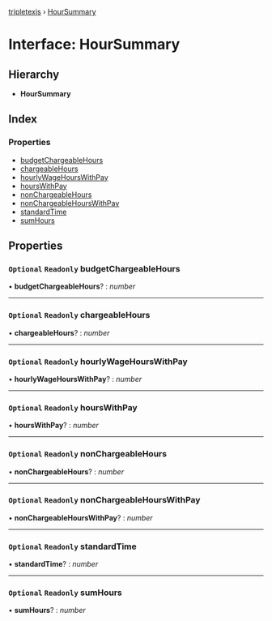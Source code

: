 [tripletexjs](../README.md) › [HourSummary](hoursummary.md)

# Interface: HourSummary

## Hierarchy

* **HourSummary**

## Index

### Properties

* [budgetChargeableHours](hoursummary.md#optional-readonly-budgetchargeablehours)
* [chargeableHours](hoursummary.md#optional-readonly-chargeablehours)
* [hourlyWageHoursWithPay](hoursummary.md#optional-readonly-hourlywagehourswithpay)
* [hoursWithPay](hoursummary.md#optional-readonly-hourswithpay)
* [nonChargeableHours](hoursummary.md#optional-readonly-nonchargeablehours)
* [nonChargeableHoursWithPay](hoursummary.md#optional-readonly-nonchargeablehourswithpay)
* [standardTime](hoursummary.md#optional-readonly-standardtime)
* [sumHours](hoursummary.md#optional-readonly-sumhours)

## Properties

### `Optional` `Readonly` budgetChargeableHours

• **budgetChargeableHours**? : *number*

___

### `Optional` `Readonly` chargeableHours

• **chargeableHours**? : *number*

___

### `Optional` `Readonly` hourlyWageHoursWithPay

• **hourlyWageHoursWithPay**? : *number*

___

### `Optional` `Readonly` hoursWithPay

• **hoursWithPay**? : *number*

___

### `Optional` `Readonly` nonChargeableHours

• **nonChargeableHours**? : *number*

___

### `Optional` `Readonly` nonChargeableHoursWithPay

• **nonChargeableHoursWithPay**? : *number*

___

### `Optional` `Readonly` standardTime

• **standardTime**? : *number*

___

### `Optional` `Readonly` sumHours

• **sumHours**? : *number*
